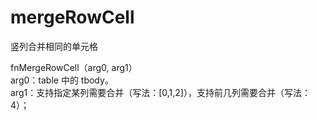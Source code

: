 # mergeRowCell
竖列合并相同的单元格

fnMergeRowCell（arg0, arg1） 
</br>arg0：table 中的 tbody。 
</br>arg1：支持指定某列需要合并（写法：[0,1,2]），支持前几列需要合并（写法：4）；


